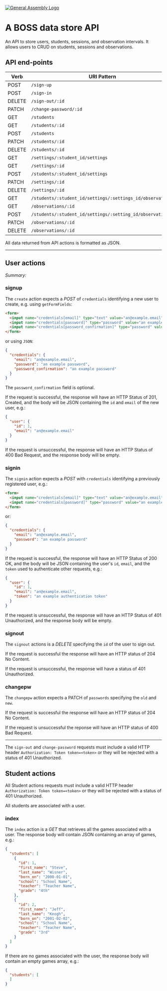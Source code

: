 [![General Assembly Logo](https://camo.githubusercontent.com/1a91b05b8f4d44b5bbfb83abac2b0996d8e26c92/687474703a2f2f692e696d6775722e636f6d2f6b6538555354712e706e67)](https://generalassemb.ly/education/web-development-immersive)

# A BOSS data store API

An API to store users, students, sessions, and observation intervals.
It allows users to CRUD on students, sessions and observations.

## API end-points

| Verb   |                         URI Pattern                        | Controller#Action     |
|--------|------------------------------------------------------------|-----------------------|
| POST   |                       `/sign-up`                           | `users#signup`        |
| POST   |                      `/sign-in`                            | `users#signin`        |
| DELETE |                    `/sign-out/:id`                         | `users#signout`       |
| PATCH  |                `/change-password/:id`                      | `users#changepw`      |
| GET    |                     `/students`                            | `students#index`      |
| GET    |                   `/students/:id`                          | `students#show`       |
| POST   |                     `/students`                            | `students#create`     |
| PATCH  |                   `/students/:id`                          | `students#update`     |
| DELETE |                   `/students/:id`                          | `students#destroy`    |
| GET    |            `/settings/:student_id/settings`                | `settings#index`      |
| GET    |                   `/settings/:id`                          | `settings#show`       |
| POST   |            `/students/:student_id/settings`                | `settings#create`     |
| PATCH  |                  `/settings/:id`                           | `settings#update`     |
| DELETE |                  `/settings/:id`                           | `settings#update`     |
| GET    | `/students/:student_id/settings/:settings_id/observations` | `observations#index`  |
| GET    |                `/observations/:id`                         | `observations#show`   |
| POST   | `/students/:student_id/settings/:setting_id/observations`  | `observations#index`  |
| PATCH  |                `/observations/:id`                         | `observations#update` |
| DELETE |                `/observations/:id`                         | `observations#destroy`|

All data returned from API actions is formatted as JSON.

---

## User actions

*Summary:*

### signup

The `create` action expects a *POST* of `credentials` identifying a new user to
 create, e.g. using `getFormFields`:

```html
<form>
  <input name="credentials[email]" type="text" value="an@example.email">
  <input name="credentials[password]" type="password" value="an example password">
  <input name="credentials[password_confirmation]" type="password" value="an example password">
</form>

```

or using `JSON`:

```json
{
  "credentials": {
    "email": "an@example.email",
    "password": "an example password",
    "password_confirmation": "an example password"
  }
}
```

The `password_confirmation` field is optional.

If the request is successful, the response will have an HTTP Status of 201,
 Created, and the body will be JSON containing the `id` and `email` of the new
 user, e.g.:

```json
{
  "user": {
    "id": 1,
    "email": "an@example.email"
  }
}
```

If the request is unsuccessful, the response will have an HTTP Status of 400 Bad
 Request, and the response body will be empty.

### signin

The `signin` action expects a *POST* with `credentials` identifying a previously
 registered user, e.g.:

```html
<form>
  <input name="credentials[email]" type="text" value="an@example.email">
  <input name="credentials[password]" type="password" value="an example password">
</form>
```

or:

```json
{
  "credentials": {
    "email": "an@example.email",
    "password": "an example password"
  }
}
```

If the request is successful, the response will have an HTTP Status of 200 OK,
 and the body will be JSON containing the user's `id`, `email`, and the `token`
 used to authenticate other requests, e.g.:

```json
{
  "user": {
    "id": 1,
    "email": "an@example.email",
    "token": "an example authentication token"
  }
}
```

If the request is unsuccessful, the response will have an HTTP Status of 401
 Unauthorized, and the response body will be empty.

### signout

The `signout` actions is a *DELETE* specifying the `id` of the user to sign out.

If the request is successful the response will have an HTTP status of 204 No
 Content.

If the request is unsuccessful, the response will have a status of 401
 Unauthorized.

### changepw

The `changepw` action expects a PATCH of `passwords` specifying the `old` and
 `new`.

If the request is successful the response will have an HTTP status of 204 No
 Content.

If the request is unsuccessful the reponse will have an HTTP status of 400 Bad
 Request.

---

The `sign-out` and `change-password` requests must include a valid HTTP header
 `Authorization: Token token=<token>` or they will be rejected with a status of
 401 Unauthorized.

## Student actions

All Student actions requests must include a valid HTTP header `Authorization: Token
 token=<token>` or they will be rejected with a status of 401 Unauthorized.

All students are associated with a user.

### index

The `index` action is a *GET* that retrieves all the games associated with a
 user.
The response body will contain JSON containing an array of games, e.g.:

```json
{
  "students": [
    {
      "id": 1,
      "first_name": "Steve",
      "last_name": "Wisner",
      "born_on": "2000-01-01",
      "school": "School Name",
      "teacher": "Teacher Name",
      "grade": "4th"
    },
    {
      "id": 2,
      "first_name": "Jeff",
      "last_name": "Keogh",
      "born_on": "2001-02-02",
      "school": "School Name",
      "teacher": "Teacher Name",
      "grade": "3rd"
    }
  ]
}
```

If there are no games associated with the user, the response body will contain
 an empty games array, e.g.:

```json
{
  "students": [
  ]
}
```
